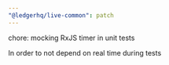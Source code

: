 ```yaml
---
"@ledgerhq/live-common": patch
---
```


chore: mocking RxJS timer in unit tests

In order to not depend on real time during tests
